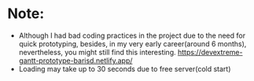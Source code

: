 # Note: 
- Although I had bad coding practices in the project due to the need for quick prototyping, besides, in my very early career(around 6 months), nevertheless, you might still find this interesting. https://devextreme-gantt-prototype-barisd.netlify.app/
- Loading may take up to 30 seconds due to free server(cold start)
 
